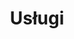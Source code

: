 ---
# GLOBAL 
layout: services
page_type: services
title: Usługi
published: true
hide_links: false
links_visible: true

#SEO
seo_title:  Projektujemy i programujemy rozwiązania dla Twojego biznesu
seo_description: |-
  Potrzebujesz skutecznych rozwiązań biznesowych? Wycenimy Twój projekt w 7 dni! Postaw na dedykowane oprogramowanie, responsywną stronę www i odpowiednią kreację swojej marki.

#HREFLANGS
display_hreflangs: false
hreflangs:
  -
    lang: en
    link: https://projets.io

#MENU
top_line:
  menu_title: Usługi
  cta_title:

#SETTINGS
show_contact_in_footer: true

# SERVICES layout
header:
  title: <strong>Projektujemy i programujemy</strong> rozwiązania dla Twojego biznesu
  intro: |-
    Wspólnie opracujemy rozwiązanie odpowiadające potrzebom Twojego biznesu. Dzięki dobrze dopasowanym narzędziom wykorzystasz wszystkie możliwości do rozwoju i przeniesiesz swoją firmę lub startup na wyższy poziom.
  main_photo: /uploads/usługi-OG-image.jpg
services:
  -
    service: _services/aplikacje-internetowe.md
    casestudy: _casestudies/system-wms-expano.md
    side: left
  -
    service: _services/sklepy-internetowe.md
    casestudy: _casestudies/sklep-internetowy-manwoman-co.md
    side: right
  -
    service: _services/ux-ui.md
    casestudy: _casestudies/strona-internetowa-arcom-net-pl.md
    side: left 
  -
    service: _services/branding.md
    casestudy: _casestudies/sklep-internetowy-agdmaster-com.md
    side: right
---